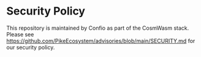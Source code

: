 # Security Policy

This repository is maintained by Confio as part of the CosmWasm stack. Please
see https://github.com/PikeEcosystem/advisories/blob/main/SECURITY.md for our
security policy.
